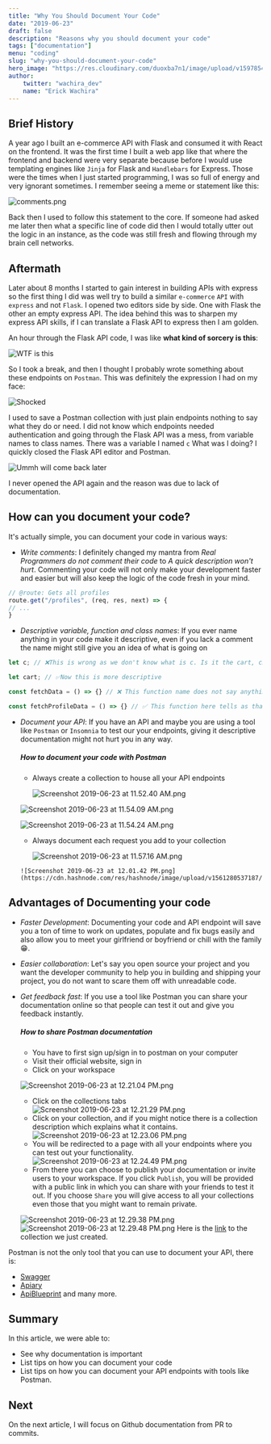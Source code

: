 ```yaml
---
title: "Why You Should Document Your Code"
date: "2019-06-23"
draft: false
description: "Reasons why you should document your code"
tags: ["documentation"]
menu: "coding"
slug: "why-you-should-document-your-code"
hero_image: "https://res.cloudinary.com/duoxba7n1/image/upload/v1597854495/blog/Document-code.png"
author: 
    twitter: "wachira_dev"
    name: "Erick Wachira"
---
```


## Brief History
A year ago I built an e-commerce API with Flask and consumed it with React on the frontend. It was the first time I built a web app like that where the frontend and backend were very separate because before I would use templating engines like `Jinja` for Flask and `Handlebars` for Express. Those were the times when I just started programming, I was so full of energy and very ignorant sometimes. I remember seeing a meme or statement like this: 

![comments.png](https://cdn.hashnode.com/res/hashnode/image/upload/v1561277377793/xZ28rZnzi.png)

Back then I used to follow this statement to the core. If someone had asked me later then what a specific line of code did then I would totally utter out the logic in an instance, as the code was still fresh and flowing through my brain cell networks. 

## Aftermath
Later about 8 months I started to gain interest in building APIs with express so the first thing I did was well try to build a similar `e-commerce` `API` with `express` and not `Flask`. I opened two editors side by side. One with Flask the other an empty express API. The idea behind this was to sharpen my express API skills, if I can translate a Flask API to express then I am golden.

An hour through the Flask API code, I was like **what kind of sorcery is this**:

![WTF is this](https://media.giphy.com/media/B0RIXzGCT32Xm/giphy.gif)

So I took a break, and then I thought I probably wrote something about these endpoints on `Postman`. This was definitely the expression I had on my face:

![Shocked](https://media.giphy.com/media/oYtVHSxngR3lC/giphy.gif)

I used to save a Postman collection with just plain endpoints nothing to say what they do or need. I did not know which endpoints needed authentication and going through the Flask API was a mess, from variable names to class names. There was a variable I named `c` What was I doing? I quickly closed the Flask API editor and Postman.

![Ummh will come back later](https://media.giphy.com/media/R6qJk6EilMJUI/giphy.gif)

I never opened the API again and the reason was due to lack of documentation.

## How can you document your code?

It's actually simple, you can document your code in various ways:
* _Write comments_: I definitely changed my mantra from *Real Programmers do not comment their code* to *A quick description won't hurt*. Commenting your code will not only make your development faster and easier but will also keep the logic of the code fresh in your mind.
```javascript
// @route: Gets all profiles
route.get("/profiles", (req, res, next) => {
// ...
}
```

* _Descriptive variable, function and class names_: If you ever name anything in your code make it descriptive, even if you lack a comment the name might still give you an idea of what is going on
 ```javascript
 let c; // ❌This is wrong as we don't know what is c. Is it the cart, checkout

 let cart; // ✅Now this is more descriptive

 const fetchData = () => {} // ❌ This function name does not say anything at all

 const fetchProfileData = () => {} // ✅ This function here tells as that this method fetches profile data
 ```

* _Document your API_: If you have an API and maybe you are using a tool like `Postman` or `Insomnia` to test our your endpoints, giving it descriptive documentation might not hurt you in any way.
    ##### How to document your code with Postman
    * Always create a collection to house all your API endpoints
      
      ![Screenshot 2019-06-23 at 11.52.40 AM.png](https://cdn.hashnode.com/res/hashnode/image/upload/v1561280120457/DOQdu6_87.png)

     ![Screenshot 2019-06-23 at 11.54.09 AM.png](https://cdn.hashnode.com/res/hashnode/image/upload/v1561280128881/7hRFGFcyz.png)

    ![Screenshot 2019-06-23 at 11.54.24 AM.png](https://cdn.hashnode.com/res/hashnode/image/upload/v1561280134599/1sc8zxa-X.png)
     * Always document each request you add to your collection
       
       ![Screenshot 2019-06-23 at 11.57.16 AM.png](https://cdn.hashnode.com/res/hashnode/image/upload/v1561280531716/93Xg0hqr4.png)

      ![Screenshot 2019-06-23 at 12.01.42 PM.png](https://cdn.hashnode.com/res/hashnode/image/upload/v1561280537187/d8fiF7gaZ.png)

## Advantages of Documenting your code
* _Faster Development_: Documenting your code and API endpoint will save you a ton of time to work on updates, populate and fix bugs easily and also allow you to meet your girlfriend or boyfriend or chill with the family😁.
* _Easier collaboration_: Let's say you open source your project and you want the developer community to help you in building and shipping your project,  you do not want to scare them off with unreadable code.
* _Get feedback fast_: If you use a tool like Postman you can share your documentation online so that people can test it out and give you feedback instantly.
    ##### How to share Postman documentation
    * You have to first sign up/sign in to postman on your computer
    * Visit their official website, sign in
    * Click on your workspace
    
    ![Screenshot 2019-06-23 at 12.21.04 PM.png](https://cdn.hashnode.com/res/hashnode/image/upload/v1561281710079/z15ceu2Rk.png)
    * Click on the collections tabs
    ![Screenshot 2019-06-23 at 12.21.29 PM.png](https://cdn.hashnode.com/res/hashnode/image/upload/v1561281747972/zUN7Oca-f.png)
    * Click on your collection, and if you might notice there is a collection description which explains what it contains.
    ![Screenshot 2019-06-23 at 12.23.06 PM.png](https://cdn.hashnode.com/res/hashnode/image/upload/v1561281864460/kNLXB4vpS.png)
    * You will be redirected to a page with all your endpoints where you can test out your functionality.
    ![Screenshot 2019-06-23 at 12.24.49 PM.png](https://cdn.hashnode.com/res/hashnode/image/upload/v1561281936431/DkjHRwdEq.png)
    * From there you can choose to publish your documentation or invite users to your workspace. If you click `Publish`, you will be provided with a public link in which you can share with your friends to test it out. If you choose `Share` you will give access to all your collections even those that you might want to remain private.
    
    ![Screenshot 2019-06-23 at 12.29.38 PM.png](https://cdn.hashnode.com/res/hashnode/image/upload/v1561282219679/cDLJsEo7q.png)
   ![Screenshot 2019-06-23 at 12.29.48 PM.png](https://cdn.hashnode.com/res/hashnode/image/upload/v1561282224995/uF3jYo6-5.png)
   Here is the [link](https://documenter.getpostman.com/view/6195680/S1a1bUgX) to the collection we just created. 

Postman is not the only tool that you can use to document your API, there is:
* [Swagger](https://swagger.io/)
* [Apiary](https://apiary.io/)
* [ApiBlueprint](https://apiblueprint.org/) and many more.

## Summary

In this article, we were able to:
* See why documentation is important
* List tips on how you can document your code
* List tips on how you can document your API endpoints with tools like Postman.

## Next

On the next article,  I will focus on Github documentation from PR to commits.